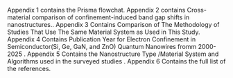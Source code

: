 Appendix 1 contains the Prisma flowchat. Appendix 2 contains Cross-material comparison of confinement-induced band gap shifts in nanostructures.. Appendix 3 Contains Comparison of The Methodology of Studies That Use The Same Material System as Used in This Study. Appendix 4 Contains Publication Year for Electron Confinement in Semiconductor(Si, Ge, GaN, and ZnO) Quantum Nanowires fromm 2000-2025	. Appendix 5 Contains  the Nanostructure Type /Material System and Algorithms used in the surveyed studies . Appendix 6 Contains the full list of the references.
